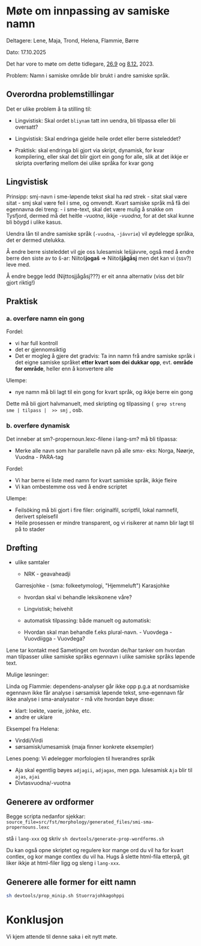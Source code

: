 # Møte om innpassing av samiske namn 

Deltagere: Lene, Maja, Trond, Helena, Flammie, Børre

Dato: 17.10.2025

Det har vore to møte om dette tidlegare, [26.9](2023-09-26-shared-lexc.html) og [8.12.](2023-12-08-shared-lexc.html) 2023.

Problem: Namn i samiske område blir brukt i andre samiske språk. 

## Overordna problemstillingar

Det er ulike problem å ta stilling til:

- Lingvistisk: Skal ordet `bliynam` tatt inn uendra, bli tilpassa eller bli oversatt? 
- Lingvistisk: Skal endringa gjelde heile ordet eller berre sisteleddet?

- Praktisk: skal endringa bli gjort via skript, dynamisk, for kvar kompilering, eller skal det blir gjort ein gong for alle, slik at det ikkje er skripta overføring mellom dei ulike språka for kvar gong

## Lingvistisk

Prinsipp: smj-navn i sme-løpende tekst skal ha rød strek - sitat skal være sitat  - smj skal være feil i sme, og omvendt. Kvart samiske språk må få dei egennavna dei treng: - i sme-text, skal det være mulig å snakke om Tysfjord, dermed må det heitle *-vuotna*, ikkje *-vuodna*, for at det skal kunne bli böygd i ulike kasus.

Uendra lån til andre samiske språk (`-vuodna`, `-jávvrie`) vil øydelegge språka, det er dermed utelukka. 

Å endre berre sisteleddet vil gje oss lulesamisk Iešjávvre, også med å endre berre den siste av to š-ar: Niitoš**jogaš** => Niitoš**jågåsj** men det kan vi (ssv?) leve med. 

Å endre begge ledd (Nijttosjjågåsj???) er eit anna alternativ (viss det blir gjort riktig!)


## Praktisk

### a. overføre namn ein gong

Fordel: 
- vi har full kontroll
- det er gjennomsiktig
- Det er mogleg å gjere det gradvis: Ta inn namn frå andre samiske språk i det eigne samiske språket **etter kvart som dei dukkar opp**, evt. **område for område**, heller enn å konvertere alle

Ulempe:
- nye namn må bli lagt til ein gong for kvart språk, og ikkje berre ein gong

Dette må bli gjort halvmanuelt, med skripting og tilpassing (` grep streng sme | tilpass |  >> smj` , osb.

### b. overføre dynamisk

Det inneber at sm?-propernoun.lexc-filene i lang-sm? må bli tilpassa:

- Merke alle navn som har parallelle navn på alle smx- eks: Norga, Nøørje, Vuodna - PARA-tag 

Fordel:
- Vi har berre ei liste med namn for kvart samiske språk, ikkje fleire
- Vi kan ombestemme oss ved å endre scriptet

Ulempe:
- Feilsöking må bli gjort i fire filer: originalfil, scriptfil, lokal namnefil, derivert spleisefil
- Heile prosessen er mindre transparent, og vi risikerer at namn blir lagt til på to stader


## Drøfting

- ulike samtaler 

    - NRK - geavaheadji

    Garresjohke - (sma: folkeetymologi, "Hjemmeluft") 
    Karasjohke

    - hvordan skal vi behandle leksikonene våre? 

    - Lingvistisk; heivehit

    - automatisk tilpassing: både manuelt og automatisk: 

    - Hvordan skal man behandle f.eks plural-navn. - Vuovdega - Vuovdiigga - Vuovdega?  


Lene tar kontakt med Sametinget om hvordan de/har tanker om hvordan man tilpasser ulike samiske språks egennavn i ulike samiske språks løpende text. 


Mulige løsninger: 

Linda og Flammie: dependens-analyser går ikke opp p.g.a at nordsamiske egennavn ikke får analyse  i sørsamisk løpende tekst, sme-egennavn får ikke analyse i sma-analysator - må vite hvordan bøye disse:
  - klart: loekte, vaerie, johke, etc.
  - andre er uklare

Eksempel fra Helena: 
- Virddi/Virdi 
- sørsamisk/umesamisk (maja finner konkrete eksempler) 
   
Lenes poeng: Vi ødelegger morfologien til hverandres språk
- Aja skal egentlig bøyes `adjagii`, `adjagas`, men pga. lulesamisk `Aja` blir til `ajas`, `ajai` 
- Divtasvuodna/-vuotna 


## Generere av ordformer

Begge scripta nedanfor sjekkar: `source_file=src/fst/morphology/generated_files/smi-sma-propernouns.lexc`

stå i `lang-xxx` og skriv `sh devtools/generate-prop-wordforms.sh`

Du kan også opne skriptet og regulere kor mange ord du vil ha for kvart contlex, og kor mange contlex du vil ha. Hugs å slette html-fila etterpå, git liker ikkje at html-filer ligg og sleng i `lang-xxx`.

## Generere alle former for **eitt namn**

```sh
sh devtools/prop_minip.sh Stuorrajohkagohppi
```


# Konklusjon

Vi kjem attende til denne saka i eit nytt møte.


